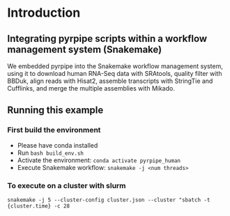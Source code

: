# Introduction

## Integrating pyrpipe scripts within a workflow management system (Snakemake)
We embedded pyrpipe into the Snakemake workflow management system, using it to download human RNA-Seq data with SRAtools, 
quality filter with BBDuk, align reads with Hisat2, assemble transcripts with StringTie and Cufflinks,
and merge the multiple assemblies with Mikado.



## Running this example

### First build the environment
* Please have conda installed
* Run `bash build_env.sh`
* Activate the environment: `conda activate pyrpipe_human`
* Execute Snakemake workflow: `snakemake -j <num threads>`
 
### To execute on a cluster with slurm

`snakemake -j 5 --cluster-config cluster.json --cluster "sbatch -t {cluster.time} -c 28`